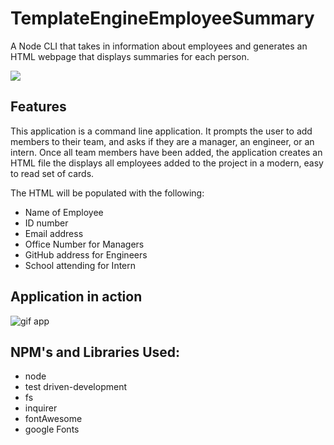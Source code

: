 # TemplateEngineEmployeeSummary
A Node CLI that takes in information about employees and generates an HTML webpage that displays summaries for each person.

![](https://i.imgur.com/AHKtmJl.png)


## Features

This application is a command line application.  It prompts the user to add members to their team, and asks if they are a manager, an engineer, or an intern. Once all team members have been added, the application creates an HTML file the displays all employees added to the project in a modern, easy to read set of cards.

The HTML will be populated with the following:

* Name of Employee
* ID number
* Email address
* Office Number for Managers
* GitHub address for Engineers
* School attending for Intern


## Application in action

![gif app](./assets/Template_Engine_Generator.gif)


## NPM's and Libraries Used:

* node
* test driven-development
* fs
* inquirer
* fontAwesome
* google Fonts
